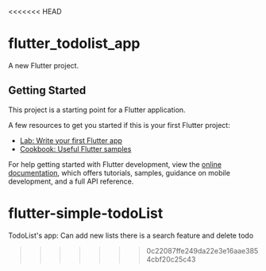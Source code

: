 <<<<<<< HEAD
# flutter_todolist_app

A new Flutter project.

## Getting Started

This project is a starting point for a Flutter application.

A few resources to get you started if this is your first Flutter project:

- [Lab: Write your first Flutter app](https://docs.flutter.dev/get-started/codelab)
- [Cookbook: Useful Flutter samples](https://docs.flutter.dev/cookbook)

For help getting started with Flutter development, view the
[online documentation](https://docs.flutter.dev/), which offers tutorials,
samples, guidance on mobile development, and a full API reference.
# flutter-simple-todoList
TodoList's app: Can add new lists there is a search feature and delete todo
>>>>>>> 0c22087ffe249da22e3e16aae3854cbf20c25c43
